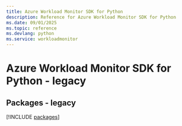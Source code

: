 ```yaml
---
title: Azure Workload Monitor SDK for Python
description: Reference for Azure Workload Monitor SDK for Python
ms.date: 09/01/2025
ms.topic: reference
ms.devlang: python
ms.service: workloadmonitor
---
```

# Azure Workload Monitor SDK for Python - legacy
## Packages - legacy
[!INCLUDE [packages](workload-monitor-index.md)]